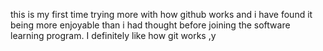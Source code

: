 this is my first time trying more
with how github works and i have found it being more enjoyable than i had
thought before joining the software learning program.
I definitely like how git works
,y
